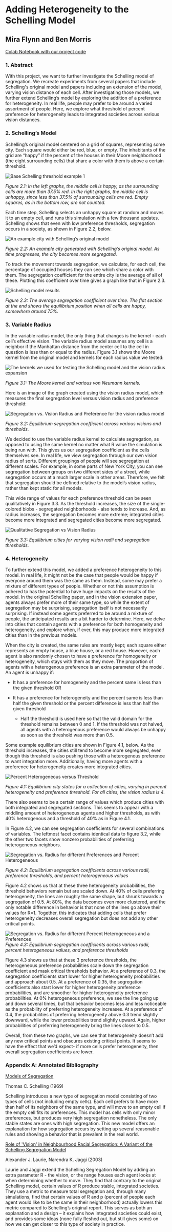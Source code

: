 # Adding Heterogeneity to the Schelling Model
## Mira Flynn and Ben Morris

[Colab Notebook with our project code](https://colab.research.google.com/drive/1lrm4qpaeLpzPvSNegHmNPQLhv9xMmGWO?usp=sharing)

### 1. Abstract

With this project, we want to further investigate the Schelling model of segregation. We recreate experiments from several papers that include Schelling's original model and papers including an extension of the model, varying vision distance of each cell. After investigating those models, we further extend Schelling’s model by exploring the addition of a preference for heterogeneity. In real life, people may prefer to be around a varied assortment of people. Here, we explore what threshold of percent preference for heterogeneity leads to integrated societies across various vision distances.

### 2. Schelling’s Model

Schelling’s original model centered on a grid of squares, representing some city. Each square would either be red, blue, or empty. The inhabitants of the grid are “happy” if the percent of the houses in their Moore neighborhood (the eight surrounding cells) that share a color with them is above a certain threshold.

![Base Schelling threshold example 1](imgs/moore_examples.png)

*Figure 2.1: In the left graphs, the middle cell is happy, as the surrounding cells are more than 37.5% red. In the right graphs, the middle cell is unhappy, since less than 37.5% of surrounding cells are red. Empty squares, as in the bottom row, are not counted.*

Each time step, Schelling selects an unhappy square at random and moves it to an empty cell, and runs this simulation with a few thousand updates. Schelling shows that even with low preference thresholds, segregation occurs in a society, as shown in Figure 2.2, below.

![An example city with Schelling’s original model](imgs/schelling_moore_city.png)

*Figure 2.2: An example city generated with Schelling’s original model. As time progresses, the city becomes more segregated.*

To track the movement towards segregation, we calculate, for each cell, the percentage of occupied houses they can see which share a color with them. The segregation coefficient for the entire city is the average of all of these. Plotting this coefficient over time gives a graph like that in Figure 2.3.

![Schelling model results](imgs/schelling_moore_results.png)

*Figure 2.3: The average segregation coefficient over time. The flat section at the end shows the equilibrium position when all cells are happy, somewhere around 75%.*

### 3. Variable Radius

In the variable radius model, the only thing that changes is the kernel - each cell’s effective vision. The variable radius model assumes any cell is a neighbor if the Manhattan distance from the center cell to the cell in question is less than or equal to the radius. Figure 3.1 shows the Moore kernel from the original model and kernels for each radius value we tested:

![The kernels we used for testing the Schelling model and the vision radius expansion](imgs/kernels_demo.png)

*Figure 3.1: The Moore kernel and various von Neumann kernels.*

Here is an image of the graph created using the vision radius model, which measures the final segregation level versus vision radius and preference threshold:

![Segregation vs. Vision Radius and Preference for the vision radius model](imgs/graph1.jpg)

*Figure 3.2: Equilibrium segregation coefficient across various visions and thresholds.*

We decided to use the variable radius kernel to calculate segregation, as opposed to using the same kernel no matter what R value the simulation is being run with. This gives us our segregation coefficient as the cells themselves see. In real life, we view segregation through our own vision radius of sorts. Different groupings of people will see segregation at different scales. For example, in some parts of New York City, you can see segregation between groups on two different sides of a street, while segregation occurs at a much larger scale in other areas. Therefore, we felt that segregation should be defined relative to the model’s vision radius, rather than kept static for all models.

This wide range of values for each preference threshold can be seen qualitatively in Figure 3.3. As the threshold increases, the size of the single-colored blobs - segregated neighborhoods - also tends to increase. And, as radius increases, the segregation becomes more extreme; integrated cities become more integrated and segregated cities become more segregated. 

![Qualitative Segregation vs Vision Radius](imgs/3x3_radius_by_threshold.png)

*Figure 3.3: Equilibrium cities for varying vision radii and segregation thresholds.*


### 4. Heterogeneity

To further extend this model, we added a preference heterogeneity to this model. In real life, it might not be the case that people would be happy if everyone around them was the same as them. Instead, some may prefer a mixture of different types of people. Whether or not this assumption is adhered to has the potential to have huge impacts on the results of the model. In the original Schelling paper, and in the vision extension paper, agents always prefer more of their same type, so while the extent of segregation may be surprising, segregation itself is not necessarily surprising. If instead some agents preferred to be around a mixture of people, the anticipated results are a bit harder to determine. Here, we delve into cities that contain agents with a preference for both homogeneity and heterogeneity, and explore when, if ever, this may produce more integrated cities than in the previous models.

When the city is created, the same rules are mostly kept; each square either represents an empty house, a blue house, or a red house. However, each agent is also randomly chosen to have a preference for homogeneity or heterogeneity, which stays with them as they move. The proportion of agents with a heterogenous preference is an extra parameter of the model. An agent is unhappy if:

- It has a preference for homogeneity and the percent same is less than the given threshold OR

- It has a preference for heterogeneity and the percent same is less than half the given threshold or the percent difference is less than half the given threshold

    - Half the threshold is used here so that the valid domain for the threshold remains between 0 and 1. If the threshold was not halved, all agents with a heterogenous preference would always be unhappy as soon as the threshold was more than 0.5.

Some example equilibrium cities are shown in Figure 4.1, below. As the threshold increases, the cities still tend to become more segregated, even though this threshold is also pushing those with a heterogenous preference to want integration more. Additionally, having more agents with a preference for heterogeneity creates more integrated cities. 

![Percent Heterogeneous versus Threshold](imgs/3x3_phetero_by_threshold.png)

*Figure 4.1: Equilibrium city states for a collection of cities, varying in percent heterogeneity and preference threshold. For all cities, the vision radius is 4.*

There also seems to be a certain range of values which produce cities with both integrated and segregated sections. This seems to appear with a middling amount of heterogeneous agents and higher thresholds, as with 40% heterogenous and a threshold of 40% as in Figure 4.1.

In Figure 4.2, we can see segregation coefficients for several combinations of variables. The leftmost facet contains identical data to figure 3.2, while the other two facets show nonzero probabilities of preferring heterogeneous neighbors.

![Segregation vs. Radius for different Preferences and Percent Heterogeneous](imgs/graph2.jpg)

*Figure 4.2: Equilibrium segregation coefficients across various radii, preference thresholds, and percent heterogeneous values*

Figure 4.2 shows us that at these three heterogeneity probabilities, the threshold behaviors remain but are scaled down. At 40% of cells preferring heterogeneity, the lines are roughly the same shape, but shrunk towards a segregation of 0.5. At 80%, the data becomes even more clustered, and the only notable difference in behavior is that none of the lines go above their values for R=1. Together, this indicates that adding cells that prefer heterogeneity decreases overall segregation but does not add any other critical points.

![Segregation vs. Radius for different Percent Heterogeneous and a Preferences](imgs/graph3.jpg)
*Figure 4.3: Equilibrium segregation coefficients across various radii, percent heterogeneous values, and preference thresholds*

Figure 4.3 shows us that at these 3 preference thresholds, the heterogeneous preference probabilities scale down the segregation coefficient and mask critical thresholds behavior. At a preference of 0.3, the segregation coefficients start lower for higher heterogeneity probabilities and approach about 0.5. At a preference of 0.35, the segregation coefficients also start lower for higher heterogeneity preference probabilities, and are smoother for higher heterogeneity preference probabilities. At 0% heterogeneous preference, we see the line going up and down several times, but that behavior becomes less and less noticeable as the probability of preferring heterogeneity increases. At a preference of 0.4, the probabilities of preferring heterogeneity above 0.3 trend slightly downward, while the lower probabilities trend slightly upward. Again, higher probabilities of preferring heterogeneity bring the lines closer to 0.5.

Overall, from these two graphs, we can see that heterogeneity doesn’t add any new critical points and obscures existing critical points. It seems to have the effect that we’d expect- if more cells prefer heterogeneity, then overall segregation coefficients are lower. 


### Appendix A: Annotated Bibliography

[Models of Segregation](https://www.jstor.org/stable/pdf/1823701.pdf)

Thomas C. Schelling (1969)

Schelling introduces a new type of segregation model consisting of two types of cells (not including empty cells). Each cell prefers to have more than half of its neighbors of the same type, and will move to an empty cell if the empty cell fits its preferences. This model has cells with only minor preferences, but produces very high segregation nonetheless. The only stable states are ones with high segregation. This new model offers an explanation for how segregation occurs by setting up several reasonable rules and showing a behavior that is prevalent in the real world.

[Role of 'Vision' in Neighbourhood Racial Segregation: A Variant of the Schelling Segregation Model](http://citeseerx.ist.psu.edu/viewdoc/download?doi=10.1.1.1027.3357&rep=rep1&type=pdf)

Alexander J. Laurie, Narendra K. Jaggi (2003) 

Laurie and Jaggi extend the Schelling Segregation Model by adding an extra parameter R - the vision, or the range houses each agent looks at when determining whether to move. They find that contrary to the original Schelling model, certain values of R produce stable, integrated societies. They use a metric to measure total segregation and, through many simulations, find that certain values of R and p (percent of people each agent would like to be the same in their neighborhood) actually lowers this metric compared to Schelling’s original report. This serves as both an explanation and a design – it explains how integrated societies could exist, and provides some ideas (none fully fleshed out, but still gives some) on how we can get closer to this type of society in practice.

